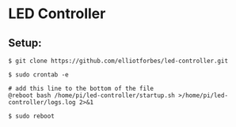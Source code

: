 LED Controller
===============

## Setup:

```
$ git clone https://github.com/elliotforbes/led-controller.git

$ sudo crontab -e

# add this line to the bottom of the file
@reboot bash /home/pi/led-controller/startup.sh >/home/pi/led-controller/logs.log 2>&1

$ sudo reboot
```